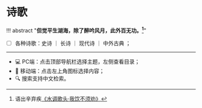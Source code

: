 # 诗歌

!!! abstract "**但觉平生湖海，除了醉吟风月，此外百无功。[^1]**"
    


- [ ] 各种诗歌：史诗 ｜ 长诗 ｜ 现代诗 ｜ 中外古典 ；



----------

- 💻 PC端：点击顶部导航栏选择主题，左侧查看目录；
- 📱 移动端：点击左上角图标选择内容；
- 🔍 搜索支持中文检索。


[^1]: 语出辛弃疾[《水调歌头·我饮不须劝》](https://www.gushici.net/shici/12/50379.html)